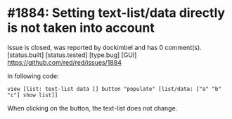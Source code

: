 
#1884: Setting text-list/data directly is not taken into account
================================================================================
Issue is closed, was reported by dockimbel and has 0 comment(s).
[status.built] [status.tested] [type.bug] [GUI]
<https://github.com/red/red/issues/1884>

In following code:

```
view [list: text-list data [] button "populate" [list/data: ["a" "b" "c"] show list]]
```

When clicking on the button, the text-list does not change.



